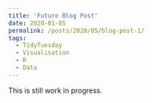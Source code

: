 ```yaml
---
title: 'Future Blog Post'
date: 2020-01-05
permalink: /posts/2020/05/blog-post-1/
tags:
  - TidyTuesday
  - Visualisation
  - R
  - Data
---
```


This is still work in progress. 
